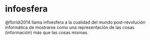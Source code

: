 # infoesfera

@floridi2014 llama infoesfera a la cualidad del mundo post-revolución informática de mostrarse como una representación de las cosas (información) más que las cosas mismas.

